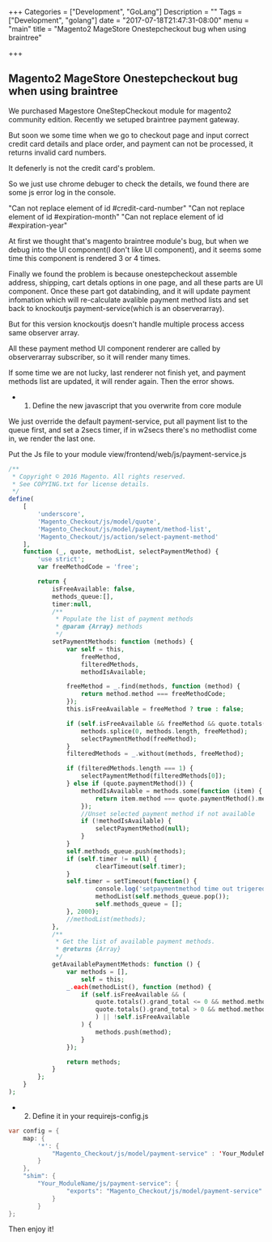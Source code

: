 +++
Categories = ["Development", "GoLang"]
Description = ""
Tags = ["Development", "golang"]
date = "2017-07-18T21:47:31-08:00"
menu = "main"
title = "Magento2 MageStore Onestepcheckout bug when using braintree"

+++

## Magento2 MageStore Onestepcheckout bug when using braintree

We purchased Magestore OneStepCheckout module for magento2 community edition. Recently we setuped braintree payment gateway.

But soon we some time when we go to checkout page and input correct credit card details and place order, and payment can not be processed, it returns invalid card numbers.

It defenerly is not the credit card's problem.

So we just use chrome debuger to check the details, we found there are some js error log in the console.

"Can not replace element of id #credit-card-number"
"Can not replace element of id #expiration-month"
"Can not replace element of id #expiration-year"

At first we thought that's magento braintree module's bug, but when we debug into the UI component(I don't like UI component), and it seems some time this component is rendered 3 or 4 times.

Finally we found the problem is because onestepcheckout assemble address, shipping, cart detals options in one page, and all these parts are UI component. Once these part got databinding, and it will update payment infomation which will re-calculate avalible payment method lists and set back to knockoutjs payment-service(which is an observerarray).

But for this version knockoutjs doesn't handle multiple process access same observer array.

All these payment method UI component renderer  are called by observerarray subscriber, so it will render many times.

If some time we are not lucky, last renderer not finish yet, and payment methods list are updated, it will render again. Then the error shows.

* 1. Define the new javascript that you overwrite from core module

We just override the default payment-service, put all payment list to the queue first, and set a 2secs timer, if in w2secs there's  no methodlist come in, we render the last one.

Put the Js file to your module view/frontend/web/js/payment-service.js

```php
/**
 * Copyright © 2016 Magento. All rights reserved.
 * See COPYING.txt for license details.
 */
define(
    [
        'underscore',
        'Magento_Checkout/js/model/quote',
        'Magento_Checkout/js/model/payment/method-list',
        'Magento_Checkout/js/action/select-payment-method'
    ],
    function (_, quote, methodList, selectPaymentMethod) {
        'use strict';
        var freeMethodCode = 'free';

        return {
            isFreeAvailable: false,
            methods_queue:[],
            timer:null,
            /**
             * Populate the list of payment methods
             * @param {Array} methods
             */
            setPaymentMethods: function (methods) {
                var self = this,
                    freeMethod,
                    filteredMethods,
                    methodIsAvailable;

                freeMethod = _.find(methods, function (method) {
                    return method.method === freeMethodCode;
                });
                this.isFreeAvailable = freeMethod ? true : false;

                if (self.isFreeAvailable && freeMethod && quote.totals().grand_total <= 0) {
                    methods.splice(0, methods.length, freeMethod);
                    selectPaymentMethod(freeMethod);
                }
                filteredMethods = _.without(methods, freeMethod);

                if (filteredMethods.length === 1) {
                    selectPaymentMethod(filteredMethods[0]);
                } else if (quote.paymentMethod()) {
                    methodIsAvailable = methods.some(function (item) {
                        return item.method === quote.paymentMethod().method;
                    });
                    //Unset selected payment method if not available
                    if (!methodIsAvailable) {
                        selectPaymentMethod(null);
                    }
                }
                self.methods_queue.push(methods);
                if (self.timer != null) {
                        clearTimeout(self.timer);
                }
                self.timer = setTimeout(function() {
                        console.log('setpaymentmethod time out trigered');
                        methodList(self.methods_queue.pop());
                        self.methods_queue = [];
                }, 2000);
                //methodList(methods);
            },
            /**
             * Get the list of available payment methods.
             * @returns {Array}
             */
            getAvailablePaymentMethods: function () {
                var methods = [],
                    self = this;
                _.each(methodList(), function (method) {
                    if (self.isFreeAvailable && (
                        quote.totals().grand_total <= 0 && method.method === freeMethodCode ||
                        quote.totals().grand_total > 0 && method.method !== freeMethodCode
                        ) || !self.isFreeAvailable
                    ) {
                        methods.push(method);
                    }
                });

                return methods;
            }
        };
    }
);

```

* 2. Define it in your requirejs-config.js

```java
var config = {
    map: {
        '*': {
            "Magento_Checkout/js/model/payment-service" : 'Your_ModuleName/js/payment-service'
        }
    },
    "shim": {
        "Your_ModuleName/js/payment-service": {
                "exports": "Magento_Checkout/js/model/payment-service"
            }
        }
};
```

Then enjoy it!
